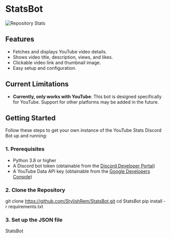 # StatsBot

<img src="https://github-readme-stats.vercel.app/api/pin/?username=StylishRem&repo=your-repo-name" alt="Repository Stats">

## Features

- Fetches and displays YouTube video details.
- Shows video title, description, views, and likes.
- Clickable video link and thumbnail image.
- Easy setup and configuration.

## Current Limitations

- **Currently, only works with YouTube**: This bot is designed specifically for YouTube. Support for other platforms may be added in the future.

## Getting Started

Follow these steps to get your own instance of the YouTube Stats Discord Bot up and running:

### 1. Prerequisites

- Python 3.8 or higher
- A Discord bot token (obtainable from the [Discord Developer Portal](https://discord.com/developers/applications))
- A YouTube Data API key (obtainable from the [Google Developers Console](https://console.developers.google.com/))

### 2. Clone the Repository
git clone https://github.com/StylishRem/StatsBot.git
cd StatsBot
pip install -r requirements.txt

### 3. Set up the JSON file
StatsBot
